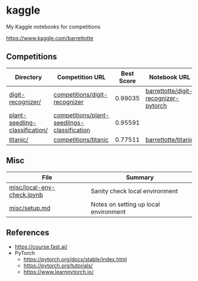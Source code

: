 # kaggle

My Kaggle notebooks for competitions

https://www.kaggle.com/barrettotte

## Competitions

| Directory                                                        | Competition URL                                                                                                   | Best Score | Notebook URL |
| ---------------------------------------------------------------- | ----------------------------------------------------------------------------------------------------------------- | ---------- | ------------ |
| [digit-recognizer/](digit-recognizer/)                           | [competitions/digit-recognizer](https://www.kaggle.com/competitions/digit-recognizer)                             | 0.99035    | [barrettotte/digit-recognizer-pytorch](https://www.kaggle.com/code/barrettotte/digit-recognizer-pytorch) |
| [plant-seedling-classification/](plant-seedling-classification/) | [competitions/plant-seedlings-classification](https://www.kaggle.com/competitions/plant-seedlings-classification) | 0.95591    |              |
| [titanic/](titanic/)                                             | [competitions/titanic](https://www.kaggle.com/competitions/titanic)                                               | 0.77511    | [barrettotte/titanic](https://www.kaggle.com/code/barrettotte/titanic) |

## Misc

| File                                                     | Summary                        |
| -------------------------------------------------------- | ------------------------------ |
| [misc/local-env-check.ipynb](misc/local-env-check.ipynb) | Sanity check local environment |
| [misc/setup.md](misc/setup.md)                           | Notes on setting up local environment |

## References

- https://course.fast.ai/
- PyTorch
  - https://pytorch.org/docs/stable/index.html
  - https://pytorch.org/tutorials/
  - https://www.learnpytorch.io/
